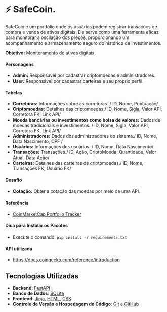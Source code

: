 # ⚡ SafeCoin.
SafeCoin é um portfólio onde os usuários podem registrar transações de compra e venda de ativos digitais. Ele serve como uma ferramenta eficaz para monitorar a oscilação dos preços, proporcionando um acompanhamento  e armazenamento seguro do histórico de investimentos.

**Objetivo:** Monitoramento de ativos digitais.

#### Personagens

- **Admin:** Responsável por cadastrar criptomoedas e administradores.
- **User:** Responsável por cadastrar carteiras e seu proprio perfil.

#### Tabelas

- **Corretoras:** Informações sobre as corretoras. / ID, Nome, Pontuação/ 
- **Criptomoedas:** Detalhes das criptomoedas./ ID, Nome, Sigla, Valor API, Corretora FK, Link API/ 
- **Moeda bancárias ou investimentos como bolsa de valores:** Dados de moedas tradicionais e investimentos. / ID, Nome, Sigla, Valor API, Corretora FK, Link API/ 
- **Administradores:** Dados dos administradores do sistema./ ID, Nome, Data Nascimento, CPF / 
- **Usuários:** Informações dos usuários. / ID, Nome, Data Nascimento/ 
- **Transações:** Transações./ ID, Ação, CriptoMoeda, Quantidade, Valor Atual, Data Ação/ 
- **Carteiras:** Detalhes das carteiras de criptomoedas./ ID, Nome, Transações FK, Usuario FK/  

#### Desafio

- **Cotação:** Obter a cotação das moedas por meio de uma API.

#### Referência

- [CoinMarketCap Portfolio Tracker](https://coinmarketcap.com/pt-br/portfolio-tracker/)

#### Dica para Instalar os Pacotes

- Execute o comando: `pip install -r requirements.txt`

#### API utilizada
- https://docs.coingecko.com/reference/introduction

## Tecnologias Utilizadas

- **Backend**: [FastAPI](https://fastapi.tiangolo.com/)
- **Banco de Dados**: [SQLite](https://www.sqlite.org/index.html)
- **Frontend**: [Jinja](https://jinja.palletsprojects.com/), [HTML](https://developer.mozilla.org/en-US/docs/Web/HTML), [CSS](https://developer.mozilla.org/en-US/docs/Web/CSS)
- **Controle de Versão e Hospedagem do Código**: [Git](https://git-scm.com/) e [GitHub](https://github.com/)
